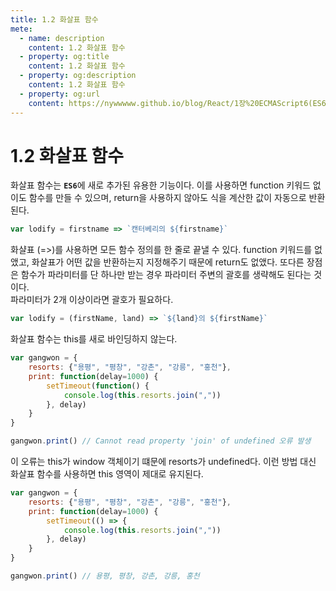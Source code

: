 ```yaml
---
title: 1.2 화살표 함수
mete:
  - name: description
    content: 1.2 화살표 함수
  - property: og:title
    content: 1.2 화살표 함수
  - property: og:description
    content: 1.2 화살표 함수
  - property: og:url
    content: https://nywwwww.github.io/blog/React/1장%20ECMAScript6(ES6)%20문법/02/
---
```


# 1.2 화살표 함수

화살표 함수는 <strong>```ES6```</strong>에 새로 추가된 유용한 기능이다. 이를 사용하면 function 키워드 없이도 함수를 만들 수 있으며, return을 사용하지 않아도 식을 계산한 값이 자동으로 반환된다.

```javascript
var lodify = firstname => `캔터베리의 ${firstname}`
```

화샬표 (=>)를 사용하면 모든 함수 정의를 한 줄로 끝낼 수 있다. function 키워드를 없앴고, 화살표가 어떤 값을 반환하는지 지정해주기 때문에 return도 없앴다. 또다른 장점은 함수가 파라미터를 단 하나만 받는 경우 파라미터 주변의 괄호를 생략해도 된다는 것이다.  
파라미터가 2개 이상이라면 괄호가 필요하다.

```javascript
var lodify = (firstName, land) => `${land}의 ${firstName}`
```

화살표 함수는 this를 새로 바인딩하지 않는다.

```javascript
var gangwon = {
    resorts: {"용평", "평창", "강촌", "강릉", "홍천"},
    print: function(delay=1000) {
        setTimeout(function() {
            console.log(this.resorts.join(","))
        }, delay)
    }
}

gangwon.print() // Cannot read property 'join' of undefined 오류 발생
```
이 오류는 this가 window 객체이기 떄문에 resorts가 undefined다. 이런 방법 대신 화살표 함수를 사용하면 this 영역이 제대로 유지된다.

```javascript
var gangwon = {
    resorts: {"용평", "평창", "강촌", "강릉", "홍천"},
    print: function(delay=1000) {
        setTimeout(() => {
            console.log(this.resorts.join(","))
        }, delay)
    }
}

gangwon.print() // 용평, 평창, 강촌, 강릉, 홍천
```